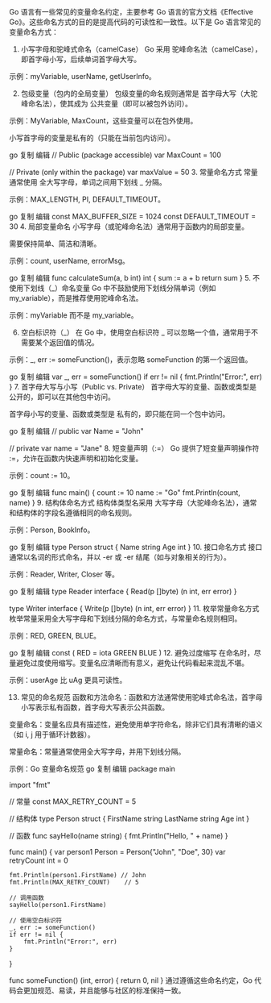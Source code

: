 Go 语言有一些常见的变量命名约定，主要参考 Go 语言的官方文档《Effective Go》。这些命名方式的目的是提高代码的可读性和一致性。以下是 Go 语言常见的变量命名方式：

1. 小写字母和驼峰式命名（camelCase）
   Go 采用 驼峰命名法（camelCase），即首字母小写，后续单词首字母大写。

示例：myVariable, userName, getUserInfo。

2. 包级变量（包内的全局变量）
   包级变量的命名规则通常是 首字母大写（大驼峰命名法），使其成为 公共变量（即可以被包外访问）。

示例：MyVariable, MaxCount，这些变量可以在包外使用。

小写首字母的变量是私有的（只能在当前包内访问）。

go
复制
编辑
// Public (package accessible)
var MaxCount = 100

// Private (only within the package)
var maxValue = 50
3. 常量命名方式
   常量通常使用 全大写字母，单词之间用下划线 _ 分隔。

示例：MAX_LENGTH, PI, DEFAULT_TIMEOUT。

go
复制
编辑
const MAX_BUFFER_SIZE = 1024
const DEFAULT_TIMEOUT = 30
4. 局部变量命名
   小写字母（或驼峰命名法）通常用于函数内的局部变量。

需要保持简单、简洁和清晰。

示例：count, userName, errorMsg。

go
复制
编辑
func calculateSum(a, b int) int {
sum := a + b
return sum
}
5. 不使用下划线（_）命名变量
   Go 中不鼓励使用下划线分隔单词（例如 my_variable），而是推荐使用驼峰命名法。

示例：myVariable 而不是 my_variable。

6. 空白标识符（_）
   在 Go 中，使用空白标识符 _ 可以忽略一个值，通常用于不需要某个返回值的情况。

示例：_, err := someFunction()，表示忽略 someFunction 的第一个返回值。

go
复制
编辑
var _, err = someFunction()
if err != nil {
fmt.Println("Error:", err)
}
7. 首字母大写与小写（Public vs. Private）
   首字母大写的变量、函数或类型是 公开的，即可以在其他包中访问。

首字母小写的变量、函数或类型是 私有的，即只能在同一个包中访问。

go
复制
编辑
// public
var Name = "John"

// private
var name = "Jane"
8. 短变量声明（:=）
   Go 提供了短变量声明操作符 :=，允许在函数内快速声明和初始化变量。

示例：count := 10。

go
复制
编辑
func main() {
count := 10
name := "Go"
fmt.Println(count, name)
}
9. 结构体命名方式
   结构体类型名采用 大写字母（大驼峰命名法），通常和结构体的字段名遵循相同的命名规则。

示例：Person, BookInfo。

go
复制
编辑
type Person struct {
Name string
Age  int
}
10. 接口命名方式
    接口通常以名词的形式命名，并以 -er 或 -er 结尾（如与对象相关的行为）。

示例：Reader, Writer, Closer 等。

go
复制
编辑
type Reader interface {
Read(p []byte) (n int, err error)
}

type Writer interface {
Write(p []byte) (n int, err error)
}
11. 枚举常量命名方式
    枚举常量采用全大写字母和下划线分隔的命名方式，与常量命名规则相同。

示例：RED, GREEN, BLUE。

go
复制
编辑
const (
RED = iota
GREEN
BLUE
)
12. 避免过度缩写
    在命名时，尽量避免过度使用缩写。变量名应清晰而有意义，避免让代码看起来混乱不堪。

示例：userAge 比 uAg 更具可读性。

13. 常见的命名规范
    函数和方法命名：函数和方法通常使用驼峰式命名法，首字母小写表示私有函数，首字母大写表示公共函数。

变量命名：变量名应具有描述性，避免使用单字符命名，除非它们具有清晰的语义（如 i, j 用于循环计数器）。

常量命名：常量通常使用全大写字母，并用下划线分隔。

示例：Go 变量命名规范
go
复制
编辑
package main

import "fmt"

// 常量
const MAX_RETRY_COUNT = 5

// 结构体
type Person struct {
FirstName string
LastName  string
Age       int
}

// 函数
func sayHello(name string) {
fmt.Println("Hello, " + name)
}

func main() {
var person1 Person = Person{"John", "Doe", 30}
var retryCount int = 0

    fmt.Println(person1.FirstName) // John
    fmt.Println(MAX_RETRY_COUNT)    // 5

    // 调用函数
    sayHello(person1.FirstName)

    // 使用空白标识符
    _, err := someFunction()
    if err != nil {
        fmt.Println("Error:", err)
    }
}

func someFunction() (int, error) {
return 0, nil
}
通过遵循这些命名约定，Go 代码会更加规范、易读，并且能够与社区的标准保持一致。